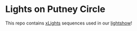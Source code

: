 Lights on Putney Circle
=======================

This repo contains [xLights](xlights) sequences used in our [lightshow](youtube)!


[xlights]: https://xlights.org/
[youtube]: https://www.youtube.com/user/TechplexEngineer